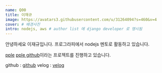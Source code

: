 ```yaml
---
name: Q00
title: 이재규
image: https://avatars3.githubusercontent.com/u/31264094?s=460&v=4
cover: # 배경사진
intro: nodejs, aws # author list 에 django developer 로 명시됨
---
```


안녕하세요 이재규입니다. 
프로그라피에서 nodejs 멘토로 활동하고 있습니다.

[pple](http://pple.link)
[pple github](https://github.com/pple-link)이라는 프로젝트를 진행하고 있습니다.

github : [github](https://github.com/Q00)
velog : [velog](https://velog.io/@q00)
